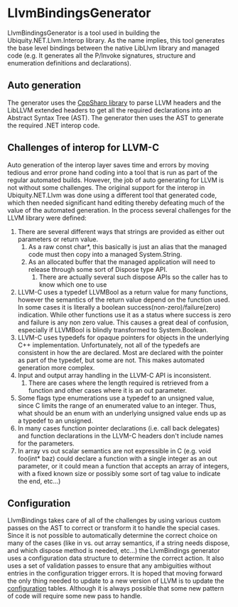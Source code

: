 ﻿# LlvmBindingsGenerator
LlvmBindingsGenerator is a tool used in building the Ubiquity.NET.Llvm.Interop library. As the
name implies, this tool generates the base level bindings between the native LibLlvm
library and managed code (e.g. It generates all the P/Invoke signatures, structure and
enumeration definitions and declarations). 

## Auto generation
The generator uses the [CppSharp library](https://github.com/mono/CppSharp) to parse
LLVM headers and the LibLLVM extended headers to get all the required declarations into
an Abstract Syntax Tree (AST). The generator then uses the AST to generate the required 
.NET interop code. 

## Challenges of interop for LLVM-C
Auto generation of the interop layer saves time and errors by moving tedious and error prone
hand coding into a tool that is run as part of the regular automated builds. However, the
job of auto generating for LLVM is not without some challenges. The original support for the
interop in Ubiquity.NET.Llvm was done using a different tool that generated code, which then needed
significant hand editing thereby defeating much of the value of the automated generation. In
the process several challenges for the LLVM library were defined:

 1. There are several different ways that strings are provided as either out parameters or
return value.
    1. As a raw const char*, this basically is just an alias that the managed code must then copy
       into a managed System.String.
    2. As an allocated buffer that the managed application will need to release through some
       sort of Dispose type API.
        1. There are actually several such dispose APIs so the caller has to know which one to use
 1. LLVM-C uses a typedef LLVMBool as a return value for many functions, however the semantics
    of the return value depend on the function used. In some cases it is literally a boolean
    success(non-zero)/failure(zero) indication. While other functions use it as a status where
    success is zero and failure is any non zero value. This causes a great deal of confusion,
    especially if LLVMBool is blindly transformed to System.Boolean.
 1. LLVM-C uses typedefs for opaque pointers for objects in the underlying C++ implementation.
    Unfortunately, not all of the typedefs are consistent in how the are declared. Most are
    declared with the pointer as part of the typedef, but some are not. This makes automated
    generation more complex.
 1. Input and output array handling in the LLVM-C API is inconsistent.
    1. There are cases where the length required is retrieved from a function and other cases
       where it is an out parameter.
 1. Some flags type enumerations use a typedef to an unsigned value, since C limits the range
    of an enumerated value to an integer. Thus, what should be an enum with an underlying unsigned
    value ends up as a typedef to an unsigned.
 1. In many cases function pointer declarations (i.e. call back delegates) and function declarations
    in the LLVM-C headers don't include names for the parameters.
 1. In array vs out scalar semantics are not expressible in C (e.g. void foo(int* baz) could declare
    a function with a single integer as an out parameter, or it could mean a function that accepts an
    array of integers, with a fixed known size or possibly some sort of tag value to indicate the end,
    etc...)

## Configuration
LlvmBindings takes care of all of the challenges by using various custom passes on the AST to
correct or transform it to handle the special cases. Since it is not possible to automatically
determine the correct choice on many of the cases (like in vs. out array semantics, if a string
needs dispose, and which dispose method is needed, etc...) the LlvmBindings generator uses a
configuration data structure to determine the correct action. It also uses a set of validation
passes to ensure that any ambiguities without entries in the configuration trigger errors. It is
hoped that moving forward the only thing needed to update to a new version of LLVM is to update
the [configuration](LlvmBindingsGenerator-Configuration.md) tables. Although it is always possible
that some new pattern of code will require some new pass to handle.
